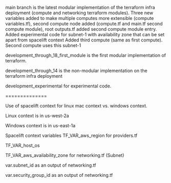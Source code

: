 main branch is the latest modular implementation of the terraform infra deployment (compute and networking terraform modules). Three new  variables added to make multiple computes more extensible (compute variables.tf), second compute node added (compute.tf and main.tf second compute module), root outputs.tf added second compute module entry.
Added experimental code for subnet-1 with availability zone that can be set apart from spacelift context
Added third compute (same as first compute).  Second compute uses this subnet-1

development_through_18_first_module is the first modular implementation of terraform.

development_through_14 is the non-modular implementation on the terraform infra deployment

development_experimental for experimental code.



==============

Use of spacelift context for linux mac context vs. windows context.

Linux context is in us-west-2a

Windows context is in us-east-1a

Spacelift context variables
TF_VAR_aws_region for providers.tf

TF_VAR_host_os

TF_VAR_aws_availability_zone for networking.tf (Subnet)

var.subnet_id as an output of networking.tf

var.security_group_id as an output of networking.tf




